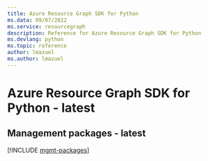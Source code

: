 ```yaml
---
title: Azure Resource Graph SDK for Python
ms.data: 09/07/2022
ms.service: resourcegraph
description: Reference for Azure Resource Graph SDK for Python
ms.devlang: python
ms.topic: reference
author: lmazuel
ms.author: lmazuel
---
```

# Azure Resource Graph SDK for Python - latest

## Management packages - latest
[!INCLUDE [mgmt-packages](resource-graph-mgmt-index.md)]
